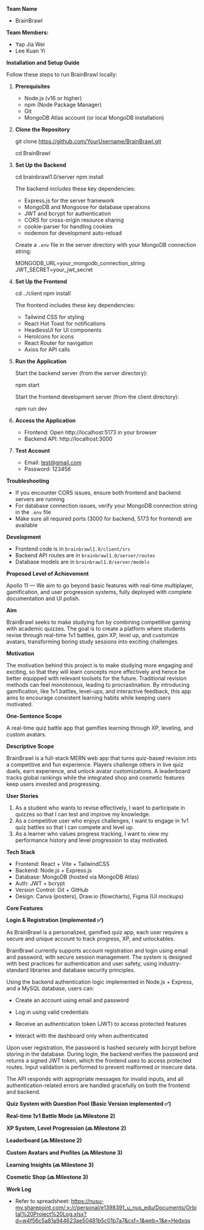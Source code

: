 **Team Name**
- BrainBrawl

**Team Members:**
 - Yap Jia Wei
 - Lee Kuan Yi

**Installation and Setup Guide**

Follow these steps to run BrainBrawl locally:

1. **Prerequisites**
   - Node.js (v16 or higher)
   - npm (Node Package Manager)
   - Git
   - MongoDB Atlas account (or local MongoDB installation)

2. **Clone the Repository**
  
   git clone https://github.com/YourUsername/BrainBrawl.git
   
   cd BrainBrawl
   

4. **Set Up the Backend**
   
   cd brainbrawl1.0/server
   npm install

   The backend includes these key dependencies:
   - Express.js for the server framework
   - MongoDB and Mongoose for database operations
   - JWT and bcrypt for authentication
   - CORS for cross-origin resource sharing
   - cookie-parser for handling cookies
   - nodemon for development auto-reload
   
   Create a `.env` file in the server directory with your MongoDB connection string:
 
   MONGODB_URL=your_mongodb_connection_string
   JWT_SECRET=your_jwt_secret
 

5. **Set Up the Frontend**

   cd ../client
   npm install

   The frontend includes these key dependencies:
   - Tailwind CSS for styling
   - React Hot Toast for notifications
   - HeadlessUI for UI components
   - HeroIcons for icons
   - React Router for navigation
   - Axios for API calls


6. **Run the Application**
   
   Start the backend server (from the server directory):

   npm start

   
   Start the frontend development server (from the client directory):

   npm run dev


7. **Access the Application**
   - Frontend: Open http://localhost:5173 in your browser
   - Backend API: http://localhost:3000

8. **Test Account**
   - Email: test@gmail.com
   - Password: 123456

**Troubleshooting**
- If you encounter CORS issues, ensure both frontend and backend servers are running
- For database connection issues, verify your MongoDB connection string in the `.env` file
- Make sure all required ports (3000 for backend, 5173 for frontend) are available

**Development**
- Frontend code is in `brainbrawl1.0/client/src`
- Backend API routes are in `brainbrawl1.0/server/routes`
- Database models are in `brainbrawl1.0/server/models`

**Proposed Level of Achievement**

Apollo 11 — We aim to go beyond basic features with real-time multiplayer, gamification, and user progression systems, fully deployed with complete documentation and UI polish.
	
**Aim**

BrainBrawl seeks to make studying fun by combining competitive gaming with academic quizzes. The goal is to create a platform where students revise through real-time 1v1 battles, gain XP, level up, and customize avatars, transforming boring study sessions into exciting challenges.

**Motivation**

The motivation behind this project is to make studying more engaging and exciting, so that they will learn concepts more effectively and hence be better equipped with relevant toolsets for the future. Traditional revision methods can feel monotonous, leading to procrastination. By introducing gamification, like 1v1 battles, level-ups, and interactive feedback, this app aims to encourage consistent learning habits while keeping users motivated.

**One-Sentence Scope**

A real-time quiz battle app that gamifies learning through XP, leveling, and custom avatars.

**Descriptive Scope**

BrainBrawl is a full-stack MERN web app that turns quiz-based revision into a competitive and fun experience. Players challenge others in live quiz duels, earn experience, and unlock avatar customizations. A leaderboard tracks global rankings while the integrated shop and cosmetic features keep users invested and progressing.

**User Stories**

1. As a student who wants to revise effectively, I want to participate in quizzes so that I can test and improve my knowledge.
2. As a competitive user who enjoys challenges, I want to engage in 1v1 quiz battles so that I can compete and level up.
3. As a learner who values progress tracking, I want to view my performance history and level progression to stay motivated.

**Tech Stack**

- Frontend: React + Vite + TailwindCSS
- Backend: Node.js + Express.js
- Database: MongoDB (hosted via MongoDB Atlas)
- Auth: JWT + bcrypt
- Version Control: Git + GitHub
- Design: Canva (posters), Draw.io (flowcharts), Figma (UI mockups)

**Core Features**

**Login & Registration (implemented ✅)**

As BrainBrawl is a personalized, gamified quiz app, each user requires a secure and unique account to track progress, XP, and unlockables.

BrainBrawl currently supports account registration and login using email and password, with secure session management. The system is designed with best practices for authentication and user safety, using industry-standard libraries and database security principles.

Using the backend authentication logic implemented in Node.js + Express, and a MySQL database, users can:

- Create an account using email and password

- Log in using valid credentials

- Receive an authentication token (JWT) to access protected features

- Interact with the dashboard only when authenticated

Upon user registration, the password is hashed securely with bcrypt before storing in the database. During login, the backend verifies the password and returns a signed JWT token, which the frontend uses to access protected routes. Input validation is performed to prevent malformed or insecure data.

The API responds with appropriate messages for invalid inputs, and all authentication-related errors are handled gracefully on both the frontend and backend.

**Quiz System with Question Pool (Basic Version implemented ✅)**

**Real-time 1v1 Battle Mode (🔜 Milestone 2)**

**XP System, Level Progression (🔜  Milestone 2)**

**Leaderboard (🔜  Milestone 2)**

**Custom Avatars and Profiles (🔜  Milestone 3)**

**Learning Insights (🔜  Milestone 3)**

**Cosmetic Shop (🔜  Milestone 3)**

**Work Log**
- Refer to spreadsheet: https://nusu-my.sharepoint.com/:x:/r/personal/e1398391_u_nus_edu/Documents/Orbital%20Project%20Log.xlsx?d=w4f56c5a81a944623ae50481b5c01b7a7&csf=1&web=1&e=Hedxqs
